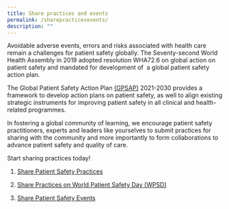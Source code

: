 ```yaml
---
title: Share practices and events
permalink: /sharepracticesevents/
description: ""
---
```

Avoidable adverse events, errors and risks associated with health care remain a challenges for patient safety globally. The Seventy-second World Health Assembly in 2019 adopted resolution WHA72.6 on global action on patient safety and mandated for development of  a global patient safety action plan. 

The Global Patient Safety Action Plan [(GPSAP)](https://www.who.int/teams/integrated-health-services/patient-safety/policy/global-patient-safety-action-plan) 2021-2030 provides a framework to develop action plans on patient safety, as well to align existing strategic instruments for improving patient safety in all clinical and health-related programmes. 

In fostering a global community of learning, we encourage patient safety practitioners, experts and leaders like yourselves to submit practices for sharing with the community and more importantly to form collaborations to advance patient safety and quality of care.

Start sharing practices today!

1. [Share Patient Safety Practices](https://for.sg/gpsap-practices)

3. [Share Practices on World Patient Safety Day (WPSD)](/practicesforwpsd/)

5. [Share Patient Safety Events](https://for.sg/gkps-event-submission)